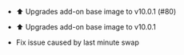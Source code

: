 - ⬆️ Upgrades add-on base image to v10.0.1 (#80)

* ⬆ Upgrades add-on base image to v10.0.1

* Fix issue caused by last minute swap
